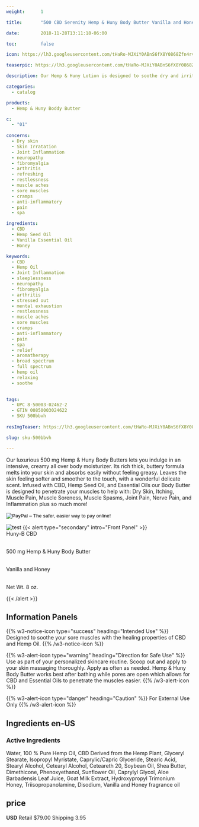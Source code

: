 ```yaml
---
weight:      1

title:       "500 CBD Serenity Hemp & Huny Body Butter Vanilla and Honey"

date:        2018-11-28T13:11:18-06:00

toc:         false

icon: https://lh3.googleusercontent.com/tHaRo-MJXiY0ABnS6fX8Y0868Zfn4rvm0tfPcgixrwQB9ow8Wc0Ey8BOtQYoGzHGaKOQcMYQ8T1W1dTpb6MV6wzfRpkGw5amI7YUV9b5NdNiKNJLsSEE3UchkQcxMG8Ng6UYfEEhcg=w120

teaserpic: https://lh3.googleusercontent.com/tHaRo-MJXiY0ABnS6fX8Y0868Zfn4rvm0tfPcgixrwQB9ow8Wc0Ey8BOtQYoGzHGaKOQcMYQ8T1W1dTpb6MV6wzfRpkGw5amI7YUV9b5NdNiKNJLsSEE3UchkQcxMG8Ng6UYfEEhcg=w512

description: Our Hemp & Huny Lotion is designed to soothe dry and irritated skin and much more.

categories: 
  - catalog

products: 
  - Hemp & Huny Boddy Butter

c:
  - "01"
  
concerns:
  - Dry skin
  - Skin Irratation
  - Joint Inflammation
  - neuropathy
  - fibromyalgia
  - arthritis
  - refreshing
  - restlessness
  - muscle aches
  - sore muscles
  - cramps
  - anti-inflammatory
  - pain
  - spa 

ingredients:
  - CBD
  - Hemp Seed Oil
  - Vanilla Essential Oil
  - Honey

keywords: 
  - CBD
  - Hemp Oil
  - Joint Inflammation
  - sleeplessness
  - neuropathy
  - fibromyalgia
  - arthritis
  - stressed out
  - mental exhaustion
  - restlessness
  - muscle aches
  - sore muscles
  - cramps
  - anti-inflammatory
  - pain
  - spa 
  - relief
  - aromatherapy
  - broad spectrum
  - full spectrum
  - hemp oil
  - relaxing
  - soothe

  
tags: 
  - UPC 8-50003-02462-2
  - GTIN 00850003024622
  - SKU 500bbvh
  
resImgTeaser: https://lh3.googleusercontent.com/tHaRo-MJXiY0ABnS6fX8Y0868Zfn4rvm0tfPcgixrwQB9ow8Wc0Ey8BOtQYoGzHGaKOQcMYQ8T1W1dTpb6MV6wzfRpkGw5amI7YUV9b5NdNiKNJLsSEE3UchkQcxMG8Ng6UYfEEhcg=w240

slug: sku-500bbvh

---
```

Our luxurious 500 mg  Hemp & Huny Body Butters lets you 
indulge in an intensive, creamy all over body moisturizer.  Its
rich thick, buttery formula melts into your skin and absorbs easily without
feeling greasy. Leaves the skin feeling softer and smoother to the touch, with a 
wonderful delicate scent.  Infused with CBD, Hemp Seed Oil, and Essential Oils 
our Body Butter is designed to penetrate your muscles to help with: Dry Skin, 
Itching, Muscle Pain, Muscle Soreness, Muscle Spasms,  Joint Pain,
Nerve Pain, and Inflammation plus so much more!  

<form action="https://www.paypal.com/cgi-bin/webscr" method="post" target="_top">
<input type="hidden" name="cmd" value="_s-xclick">
<input type="hidden" name="hosted_button_id" value="8NM2MQBEFCD6Y">
<input type="image" src="https://www.paypalobjects.com/en_US/GB/i/btn/btn_buynowCC_LG.gif" border="0" name="submit" alt="PayPal – The safer, easier way to pay online!">
<img alt="" border="0" src="https://www.paypalobjects.com/en_US/i/scr/pixel.gif" width="1" height="1">
</form>






![test](https://lh3.googleusercontent.com/tHaRo-MJXiY0ABnS6fX8Y0868Zfn4rvm0tfPcgixrwQB9ow8Wc0Ey8BOtQYoGzHGaKOQcMYQ8T1W1dTpb6MV6wzfRpkGw5amI7YUV9b5NdNiKNJLsSEE3UchkQcxMG8Ng6UYfEEhcg=w240)
{{< alert type="secondary" intro="Front Panel" >}}
<br />Huny-B CBD

<br />500 mg Hemp & Huny Body Butter 

<br />Vanilla and Honey

<br />Net Wt. 8 oz.

{{< /alert >}}
    
## Information Panels
{{% w3-notice-icon type="success" heading="Intended Use" %}}
Designed to soothe your sore muscles with the healing properties of CBD and Hemp Oil.
{{% /w3-notice-icon %}}

{{% w3-alert-icon 
type="warning" 
heading="Direction for Safe Use" %}}
Use as part of your personalized skincare routine. Scoop out 
and apply to your skin massaging thoroughly. Apply as often as needed. 
Hemp & Huny Body Butter works best after bathing while pores are open 
which allows for CBD and Essential Oils to penetrate the muscles easier.
{{% /w3-alert-icon %}}

{{% w3-alert-icon 
type="danger" 
heading="Caution" %}}
For External Use Only
{{% /w3-alert-icon %}}
  

## Ingredients en-US 
### Active Ingredients
Water, 100 % Pure Hemp Oil, CBD Derived from the Hemp Plant, 
Glyceryl  Stearate, Isopropyl Myristate, Caprylic/Capric Glyceride, Stearic Acid, Stearyl
 Alcohol, Cetearyl Alcohol, Ceteareth 20, Soybean Oil, 
Shea Butter,  Dimethicone, Phenoxyethanol, Sunflower 
Oil, Caprylyl Glycol, Aloe Barbadensis  Leaf Juice, Goat 
Milk Extract, Hydroxypropyl Trimonium Honey, 
Triisopropanolamine, Disodium, Vanilla and Honey fragrance oil


## price

**USD**
Retail $79.00
Shipping 3.95


